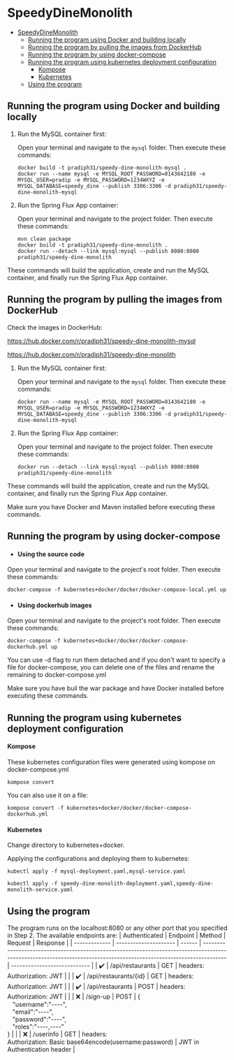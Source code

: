 # SpeedyDineMonolith

- [SpeedyDineMonolith](#speedydinemonolith)
  - [Running the program using Docker and building locally](#running-the-program-using-docker-and-building-locally)
  - [Running the program by pulling the images from DockerHub](#running-the-program-by-pulling-the-images-from-dockerhub)
  - [Running the program by using docker-compose](#running-the-program-by-using-docker-compose)
  - [Running the program using kubernetes deployment configuration](#running-the-program-using-kubernetes-deployment-configuration)
      - [Kompose](#kompose)
      - [Kubernetes](#kubernetes)
  - [Using the program](#using-the-program)

## Running the program using Docker and building locally

1. Run the MySQL container first:

   Open your terminal and navigate to the `mysql` folder. Then execute these commands:

   ```shell
   docker build -t pradiph31/speedy-dine-monolith-mysql .
   docker run --name mysql -e MYSQL_ROOT_PASSWORD=0143642180 -e MYSQL_USER=pradip -e MYSQL_PASSWORD=1234WXYZ -e MYSQL_DATABASE=speedy_dine --publish 3306:3306 -d pradiph31/speedy-dine-monolith-mysql
1. Run the Spring Flux App container:

   Open your terminal and navigate to the project folder. Then execute these commands:
   ```shell
   mvn clean package
   docker build -t pradiph31/speedy-dine-monolith .
   docker run --detach --link mysql:mysql --publish 8080:8080 pradiph31/speedy-dine-monolith
These commands will build the application, create and run the MySQL container, and finally run the Spring Flux App container.

## Running the program by pulling the images from DockerHub

   Check the images in DockerHub:

   https://hub.docker.com/r/pradiph31/speedy-dine-monolith-mysql

   https://hub.docker.com/r/pradiph31/speedy-dine-monolith
   
1. Run the MySQL container first:


   Open your terminal and navigate to the `mysql` folder. Then execute these commands:

   ```shell
   docker run --name mysql -e MYSQL_ROOT_PASSWORD=0143642180 -e MYSQL_USER=pradip -e MYSQL_PASSWORD=1234WXYZ -e MYSQL_DATABASE=speedy_dine --publish 3306:3306 -d pradiph31/speedy-dine-monolith-mysql
1. Run the Spring Flux App container:

   Open your terminal and navigate to the project folder. Then execute these commands:
   ```shell
   docker run --detach --link mysql:mysql --publish 8080:8080 pradiph31/speedy-dine-monolith
These commands will build the application, create and run the MySQL container, and finally run the Spring Flux App container.

Make sure you have Docker and Maven installed before executing these commands.

## Running the program by using docker-compose

- #### Using the source code

Open your terminal and navigate to the project's root folder. Then execute these commands:

`docker-compose -f kubernetes+docker/docker/docker-compose-local.yml up`

- #### Using dockerhub images

Open your terminal and navigate to the project's root folder. Then execute these commands:

`docker-compose -f kubernetes+docker/docker/docker-compose-dockerhub.yml up`

You can use -d flag to run them detached and if you don't want to specify a file for docker-compose, you can delete one of the files and rename the remaining to docker-compose.yml

Make sure you have buil the war package and have Docker installed before executing these commands.

## Running the program using kubernetes deployment configuration

#### Kompose

These kubernetes configuration files were generated using kompose on docker-compose.yml

`kompose convert`

You can also use it on a file:

`kompose convert -f kubernetes+docker/docker/docker-compose-dockerhub.yml`

#### Kubernetes

Change directory to kubernetes+docker.

Applying the configurations and deploying them to kubernetes:

`kubectl apply -f mysql-deployment.yaml,mysql-service.yaml`

`kubectl apply -f speedy-dine-monolith-deployment.yaml,speedy-dine-monolith-service.yaml`

## Using the program

The program runs on the localhost:8080 or any other port that you specified in Step 2.
The available endpoints are:
| Authenticated | Endpoint              | Method | Request                                                                                                                                                              | Response                     |
| ------------- | --------------------- | ------ | -------------------------------------------------------------------------------------------------------------------------------------------------------------------- | ---------------------------- |
| ✔️             | /api/restaurants      | GET    | headers:<br>Authorization: JWT                                                                                                                                       |                              |
| ✔️             | /api/restaurants/{id} | GET    | headers:<br>Authorization: JWT                                                                                                                                       |                              |
| ✔️             | /api/restaurants      | POST   | headers:<br>Authorization: JWT                                                                                                                                       |                              |
| ❌             | /sign-up              | POST   | {<br>&nbsp;&nbsp;&nbsp;"username":"----",<br>&nbsp;&nbsp;&nbsp;"email":"----",<br>&nbsp;&nbsp;&nbsp;"password":"----",<br>&nbsp;&nbsp;&nbsp;"roles":"----,----"<br>} |                              |
| ❌             | /userinfo             | GET    | headers:<br>Authorization: Basic base64encode(username:password)                                                                                                     | JWT in Authentication header |